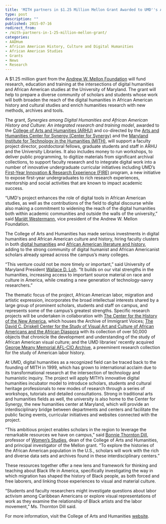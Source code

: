 ```yaml
---
title: 'MITH partners in $1.25 Million Mellon Grant Awarded to UMD''s Arts and Humanities College'
type: post
description: ""
published: 2015-07-16
redirect_from: 
- /mith-partners-in-1-25-million-mellon-grant/
categories:
- AADHum
- African American History, Culture and Digital Humanities
- African American Studies
- Grants
- News
- Research
---
```

A \$1.25 million grant from the [Andrew W. Mellon Foundation](https://mellon.org/) will fund research, education and training at the intersections of digital humanities and African American studies at the University of Maryland. The grant will help to prepare a diverse community of scholars and students whose work will both broaden the reach of the digital humanities in African American history and cultural studies and enrich humanities research with new methods, archives and tools.

The grant, _Synergies among Digital Humanities and African American History and Culture: An integrated research and training model_, awarded to the [College of Arts and Humanities (ARHU)](https://www.arhu.umd.edu/) and co-directed by the [Arts and Humanities Center for Synergy (Center for Synergy)](http://arhusynergy.umd.edu/) and the [Maryland Institute for Technology in the Humanities (MITH)](http://mith.umd.edu/), will support a faculty project director, postdoctoral fellows, graduate students and staff in ARHU and the University Libraries. It also includes money to run workshops, to deliver public programming, to digitize materials from significant archival collections, to support faculty research and to integrate digital work into a number of innovative undergraduate curricular initiatives including UMD’s [First-Year Innovation & Research Experience (FIRE)](http://fire.umd.edu/) program, a new initiative to expose first-year undergraduates to rich research experiences, mentorship and social activities that are known to impact academic success.

“UMD's project enhances the role of digital tools in African American studies, as well as the contributions of the field to digital discourse while also making a commitment to widening the reach of the digital humanities both within academic communities and outside the walls of the university,” said [Mariët Westermann](https://mellon.org/about/staff/mariet-westermann/), vice president of the Andrew W. Mellon Foundation.

The College of Arts and Humanities has made serious investments in digital humanities and African American culture and history, hiring faculty clusters in both [digital humanities](https://www.arhu.umd.edu/news/spotlight-2010-2011-new-faculty-appointments) and [African American literature and history](https://www.arhu.umd.edu/news/2014-15-new-faculty-appointments), adding to the strong community of digital humanist and African Americanist scholars already spread across the campus’s many colleges.

“This venture could not be more timely or important,” said University of Maryland President [Wallace D. Loh](http://www.president.umd.edu/). “It builds on our vital strengths in the humanities, increasing access to important source material on race and culture in America, while creating a new generation of technology-savvy researchers.”

The thematic focus of the project, African American labor, migration and artistic expression, incorporates the broad intellectual interests shared by a large group of prominent scholars, students and staff on campus, and represents some of the campus’s greatest strengths. Specific research projects will be undertaken in collaboration with [The Center for the History of the New America](http://newamerica.umd.edu/), which houses the Archive of Immigrant Voices; [The David C. Driskell Center for the Study of Visual Art and Culture of African Americans and the African Diaspora](http://www.driskellcenter.umd.edu/) with its collection of over 50,000 objects that chronicle the development and understanding of the study of African American visual culture; and the UMD libraries’ recently acquired [George Meany Memorial AFL-CIO Archive](http://www.lib.umd.edu/special/collections/afl-cio), a preeminent research collection for the study of American labor history.

At UMD, digital humanities as a recognized field can be traced back to the founding of MITH in 1999, which has grown to international acclaim due to its transformational research at the intersection of technology and humanistic inquiry. The project will apply MITH’s innovative digital humanities incubator model to introduce scholars, students and cultural heritage professionals to new modes of research through a series of workshops, tutorials and detailed consultations. Strong in traditional arts and humanities fields as well, the university is also home to the Center for Synergy, the new humanities center at Maryland, which will provide an interdisciplinary bridge between departments and centers and facilitate the public facing events, curricular initiatives and websites connected with the project.

“This ambitious project enables scholars in the region to leverage the remarkable resources we have on campus,” said [Bonnie Thornton Dill](https://www.umdrightnow.umd.edu/expert/bonnie-thornton-dill), professor of [Women’s Studies](http://wmst.umd.edu/), dean of the College of Arts and Humanities, and principal investigator of the Mellon grant. “To explore the histories of the African American population in the U.S., scholars will work with the rich and diverse data sets and archives found in these interdisciplinary centers.”

These resources together offer a new lens and framework for thinking and teaching about Black life in America, specifically investigating the way in which migration has shaped the history of Black people, as both forced and free laborers, and linking those experiences to visual and material culture.

“Students and faculty researchers might investigate questions about labor activism among Caribbean Americans or explore visual representations of work as they examine the relationship of Black artists and the labor movement,” Ms. Thornton Dill said.

For more information, visit the College of Arts and Humanities [website](https://www.arhu.umd.edu/news/125-million-mellon-grant-awarded-umd%E2%80%99s-arts-and-humanities-college).

